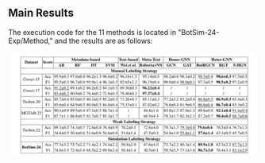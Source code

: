 ## Main Results

The execution code for the 11 methods is located in "BotSim-24-Exp/Method," and the results are as follows:

![Main Results](/BotSim-24-Exp/Results/mainresults.png)

